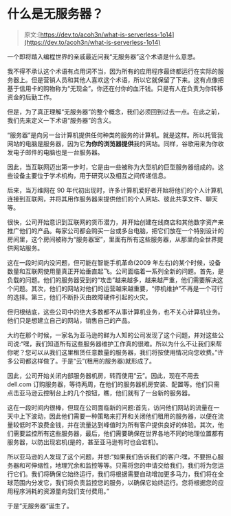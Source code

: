 # 什么是无服务器？

> 原文:[https://dev.to/acoh3n/what-is-serverless-1o14](https://dev.to/acoh3n/what-is-serverless-1o14)

一个即将踏入编程世界的亲戚最近问我“无服务器”这个术语是什么意思。

我不得不承认这个术语有点用词不当，因为所有的应用程序最终都运行在实际的服务器上。但是营销人员和其他人喜欢这个术语，所以它就保留了下来。这有点像把基于信用卡的购物称为“无现金”。你还在付你的血汗钱。只是有人在负责为你转移资金的后勤工作。

但是，为了真正理解“无服务器”的整个概念，我们必须回到过去一点。在此之前，我们先来定义一下术语“服务器”的含义。

“服务器”是向另一台计算机提供任何种类的服务的计算机。就是这样。所以托管我网站的电脑是服务器，因为它**为你的浏览器提供**我的网站。同样，谷歌用来为你收发电子邮件的电脑也是一台服务器。

因此，当互联网迈出第一步时，它是由一些被称为大型机的巨型服务器组成的。这些设备主要位于学术机构，用于研究以及相互之间传递信息。

后来，当万维网在 90 年代初出现时，许多计算机爱好者开始将他们的个人计算机连接到互联网，并将其用作服务器来提供他们的个人网站、彼此共享文件、聊天等。

很快，公司开始意识到互联网的货币潜力，并开始创建在线商店和其他数字资产来推广他们的产品。每家公司都会购买一台或多台电脑，把它们放在一个特别设计的房间里，这个房间被称为“服务器室”，里面有所有这些服务器，从那里向全世界提供网站服务。

这在一段时间内没问题，但可能在智能手机革命(2009 年左右)的某个时候，设备数量和互联网使用量真正开始垂直起飞。公司面临着一系列全新的问题。首先，是负载的问题。他们的服务器受到的“攻击”越来越多，越来越严重，他们需要解决这个问题。其次，他们的网站对他们的运营越来越重要，“停机维护”不再是一个可行的选择。第三，他们不断扑灭由故障硬件引起的火灾。

但归根结底，这些公司中的绝大多数都不从事计算机业务，也不关心计算机业务。他们只是想建立自己的网站，销售自己的产品。

大约在那个时候，一家名为亚马逊的鲜为人知的公司发现了这个问题，并对这些公司说:“嘿，我们知道所有这些服务器维护工作真的很难。所以为什么不让我们来帮你呢？您可以从我们这里租赁任意数量的服务器，我们将按使用情况向您收费。”许多公司都这样做了。于是“云”(租用的服务器)就形成了。

因此，公司开始关闭内部服务器机房，转而使用“云”。因此，现在不用去 dell.com 订购服务器，等待两周，在他们的服务器机房安装、配置等。他们只需点击亚马逊云控制台上的几个按钮，瞧，他们就有了一台新的服务器。

这在一段时间内很棒，但现在公司面临新的问题:首先，访问他们网站的流量在一天中上下波动，因此他们需要一种策略来打开和关闭他们租用的服务器，以便在流量较低时不浪费金钱，并在流量达到峰值时为所有客户提供良好的体验。其次，他们需要监控所有这些服务器，最后，他们需要确保在世界各地不同的地理位置都有服务器，以防出现宕机(是的，甚至亚马逊有时也会宕机)。

所以亚马逊的人发现了这个问题，并想:“如果我们告诉我们的客户:嘿，不要担心服务器和可伸缩性，地理冗余和监控等等。只需将您的申请交给我们，我们将为您运行它们。我们将确保它始终运行，我们将根据需要自动增加更多马力，我们将在全球范围内分发它，我们将负责监控您的服务，以确保它始终运行。您将根据您的应用程序消耗的资源量向我们支付费用。”

于是“无服务器”诞生了。